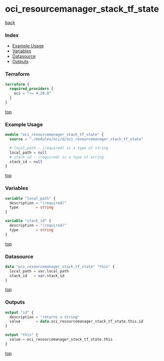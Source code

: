 # oci_resourcemanager_stack_tf_state

[back](../oci.md)

### Index

- [Example Usage](#example-usage)
- [Variables](#variables)
- [Datasource](#datasource)
- [Outputs](#outputs)

### Terraform

```terraform
terraform {
  required_providers {
    oci = ">= 4.20.0"
  }
}
```

[top](#index)

### Example Usage

```terraform
module "oci_resourcemanager_stack_tf_state" {
  source = "./modules/oci/d/oci_resourcemanager_stack_tf_state"

  # local_path - (required) is a type of string
  local_path = null
  # stack_id - (required) is a type of string
  stack_id = null
}
```

[top](#index)

### Variables

```terraform
variable "local_path" {
  description = "(required)"
  type        = string
}

variable "stack_id" {
  description = "(required)"
  type        = string
}
```

[top](#index)

### Datasource

```terraform
data "oci_resourcemanager_stack_tf_state" "this" {
  local_path = var.local_path
  stack_id   = var.stack_id
}
```

[top](#index)

### Outputs

```terraform
output "id" {
  description = "returns a string"
  value       = data.oci_resourcemanager_stack_tf_state.this.id
}

output "this" {
  value = oci_resourcemanager_stack_tf_state.this
}
```

[top](#index)